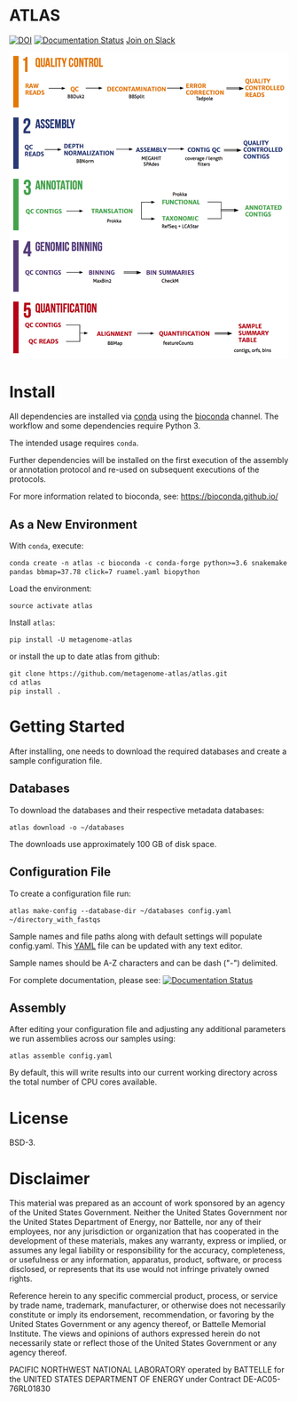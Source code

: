 # ATLAS

[![DOI](https://zenodo.org/badge/75199304.svg)](https://zenodo.org/badge/latestdoi/75199304) [![Documentation Status](https://readthedocs.org/projects/metagenome-atlas/badge/?version=latest)](https://metagenome-atlas.readthedocs.io/en/latest/?badge=latest)
[Join on Slack](https://join.slack.com/t/metagenome-atlas/shared_invite/enQtNTEzMDk2NzI4NjI5LWYxMDVhMzNhMzY3ZDBlOTVjOWI1YzMzNjgwMTZkMDQ0MTNjMDUxZDBhMDkzOTdkMDdiYTAwZDRiOWUwMTY0NDU)


![scheme of workflow](resources/images/atlas_workflow.png)


# Install

All dependencies are installed via [conda](https://www.continuum.io/downloads) using the [bioconda](https://github.com/bioconda/bioconda-recipes) channel.
The workflow and some dependencies require Python 3.

The intended usage requires `conda`.

Further dependencies will be installed on the first execution of the assembly
or annotation protocol and re-used on subsequent executions of the protocols.

For more information related to bioconda, see: https://bioconda.github.io/

## As a New Environment

With `conda`, execute:

```
conda create -n atlas -c bioconda -c conda-forge python>=3.6 snakemake pandas bbmap=37.78 click=7 ruamel.yaml biopython
```

Load the environment:

```
source activate atlas
```

Install `atlas`:

```
pip install -U metagenome-atlas
```

or install the up to date atlas from github:
```
git clone https://github.com/metagenome-atlas/atlas.git
cd atlas
pip install .
```


# Getting Started

After installing, one needs to download the required databases and create a sample configuration file.


## Databases

To download the databases and their respective metadata databases:

```
atlas download -o ~/databases
```

The downloads use approximately 100 GB of disk space.


## Configuration File

To create a configuration file run:

```
atlas make-config --database-dir ~/databases config.yaml ~/directory_with_fastqs
```

Sample names and file paths along with default settings will populate
config.yaml. This [YAML](http://www.yaml.org/start.html) file can be updated
with any text editor.

Sample names should be A-Z characters and can be dash ("-") delimited.

For complete documentation, please see: [![Documentation Status](https://readthedocs.org/projects/metagenome-atlas/badge/?version=latest)](https://metagenome-atlas.readthedocs.io/en/latest/?badge=latest)


## Assembly

After editing your configuration file and adjusting any additional parameters
we run assemblies across our samples using:

```
atlas assemble config.yaml
```

By default, this will write results into our current working directory across
the total number of CPU cores available.

# License

BSD-3.

# Disclaimer

This material was prepared as an account of work sponsored by an agency of the
United States Government.  Neither the United States Government nor the United
States Department of Energy, nor Battelle, nor any of their employees, nor any
jurisdiction or organization that has cooperated in the development of these
materials, makes any warranty, express or implied, or assumes any legal
liability or responsibility for the accuracy, completeness, or usefulness or
any information, apparatus, product, software, or process disclosed, or
represents that its use would not infringe privately owned rights.

Reference herein to any specific commercial product, process, or service by
trade name, trademark, manufacturer, or otherwise does not necessarily
constitute or imply its endorsement, recommendation, or favoring by the United
States Government or any agency thereof, or Battelle Memorial Institute. The
views and opinions of authors expressed herein do not necessarily state or
reflect those of the United States Government or any agency thereof.

PACIFIC NORTHWEST NATIONAL LABORATORY operated by BATTELLE for the UNITED
STATES DEPARTMENT OF ENERGY under Contract DE-AC05-76RL01830
